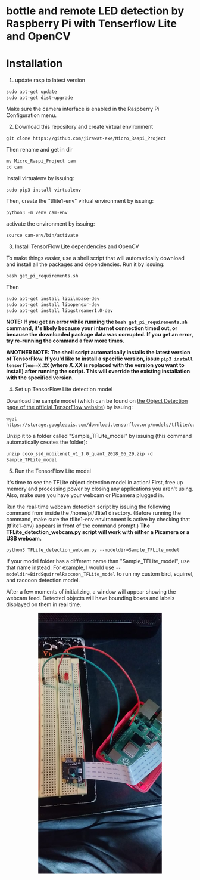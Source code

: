 # bottle and remote LED detection by Raspberry Pi with Tenserflow Lite and OpenCV

# Installation
1. update rasp to latest version

```
sudo apt-get update
sudo apt-get dist-upgrade
```
Make sure the camera interface is enabled in the Raspberry Pi Configuration menu.

2.  Download this repository and create virtual environment

```
git clone https://github.com/jirawat-exe/Micro_Raspi_Project
```

Then rename and get in dir
```
mv Micro_Raspi_Project cam
cd cam
```

Install virtualenv by issuing:
```
sudo pip3 install virtualenv
```

Then, create the "tflite1-env" virtual environment by issuing:
```
python3 -m venv cam-env
```

activate the environment by issuing:
```
source cam-env/bin/activate
```

3. Install TensorFlow Lite dependencies and OpenCV

To make things easier, use a shell script that will automatically download and install all the packages and dependencies. Run it by issuing:
```
bash get_pi_requirements.sh
```

Then
```
sudo apt-get install libilmbase-dev
sudo apt-get install libopenexr-dev
sudo apt-get install libgstreamer1.0-dev
```

**NOTE: If you get an error while running the `bash get_pi_requirements.sh` command, it's likely because your internet connection timed out, or because the downloaded package data was corrupted. If you get an error, try re-running the command a few more times.**

**ANOTHER NOTE: The shell script automatically installs the latest version of TensorFlow. If you'd like to install a specific version, issue `pip3 install tensorflow==X.XX` (where X.XX is replaced with the version you want to install) after running the script. This will override the existing installation with the specified version.**

4. Set up TensorFlow Lite detection model

Download the sample model (which can be found on [the Object Detection page of the official TensorFlow website](https://www.tensorflow.org/lite/models/object_detection/overview)) by issuing:
```
wget https://storage.googleapis.com/download.tensorflow.org/models/tflite/coco_ssd_mobilenet_v1_1.0_quant_2018_06_29.zip
```

Unzip it to a folder called "Sample_TFLite_model" by issuing (this command automatically creates the folder):
```
unzip coco_ssd_mobilenet_v1_1.0_quant_2018_06_29.zip -d Sample_TFLite_model
```

5. Run the TensorFlow Lite model

It's time to see the TFLite object detection model in action! First, free up memory and processing power by closing any applications you aren't using. Also, make sure you have your webcam or Picamera plugged in.

Run the real-time webcam detection script by issuing the following command from inside the /home/pi/tflite1 directory. (Before running the command, make sure the tflite1-env environment is active by checking that (tflite1-env) appears in front of the command prompt.) **The TFLite_detection_webcam.py script will work with either a Picamera or a USB webcam.**
```
python3 TFLite_detection_webcam.py --modeldir=Sample_TFLite_model
```

If your model folder has a different name than "Sample_TFLite_model", use that name instead. For example, I would use `--modeldir=BirdSquirrelRaccoon_TFLite_model` to run my custom bird, squirrel, and raccoon detection model.

After a few moments of initializing, a window will appear showing the webcam feed. Detected objects will have bounding boxes and labels displayed on them in real time.

<p align="center">
   <img height="700" src="system.jpg">
</p>
